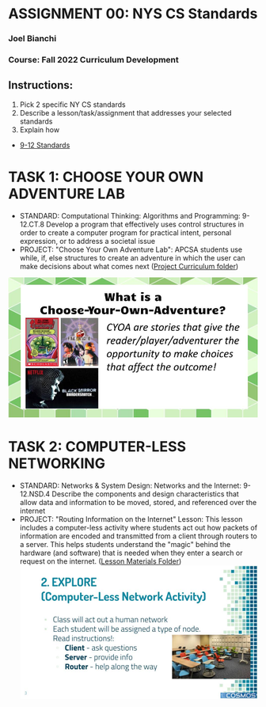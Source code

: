 # ASSIGNMENT 00: NYS CS Standards
### Joel Bianchi
### Course: Fall 2022 Curriculum Development

## Instructions:
1. Pick 2 specific NY CS standards
2. Describe a lesson/task/assignment that addresses your selected standards
3. Explain how

* [9-12 Standards](http://www.nysed.gov/common/nysed/files/programs/curriculum-instruction/computer-science-digital-fluency-standards-9-12.pdf)


# TASK 1: CHOOSE YOUR OWN ADVENTURE LAB
* STANDARD: Computational Thinking: Algorithms and Programming: 9-12.CT.8 Develop a program that effectively uses control structures in order to create a computer program for practical intent, personal expression, or to address a societal issue
* PROJECT: "Choose Your Own Adventure Lab": APCSA students use while, if, else structures to create an adventure in which the user can make decisions about what comes next ([Project Curriculum folder](https://drive.google.com/drive/folders/1LJ8Av9Nqbrub4qoBhrrevDxaR8QwCFnw?usp=sharing))

![CYOA](./CYOA.jpg)


# TASK 2: COMPUTER-LESS NETWORKING
* STANDARD: Networks & System Design: Networks and the Internet: 9-12.NSD.4 Describe the components and design characteristics that allow data and information to be moved, stored, and referenced over the internet
* PROJECT: "Routing Information on the Internet" Lesson: This lesson includes a computer-less activity where students act out how packets of information are encoded and transmitted from a client through routers to a server.  This helps students understand the "magic" behind the hardware (and software) that is needed when they enter a search or request on the internet.
([Lesson Materials Folder](https://drive.google.com/drive/folders/1znciaG40YlNmuR3oRObJrEuH4NuRb6CA?usp=sharing))
![ROUTER](./ROUTING.jpg)